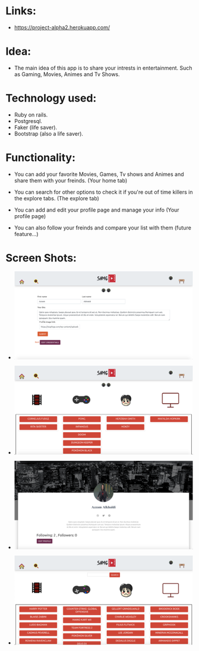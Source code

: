 

# Links:
- https://project-alpha2.herokuapp.com/


# Idea:
- The main idea of this app is to share your intrests in entertainment. Such as Gaming, Movies, Animes and Tv Shows.

# Technology used:
- Ruby on rails.
- Postgresql.
- Faker (life saver).
- Bootstrap (also a life saver).

# Functionality:
- You can add your favorite Movies, Games, Tv shows and Animes and share them with your freinds.
(Your home tab)



- You can search for other options to check it if you're out of time killers in the explore tabs.
(The explore tab)

- You can add and edit your profile page and manage your info
(Your profile page)


- You can also follow your freinds and compare your list with them (future feature...)



# Screen Shots:

- ![screenshot 1](/screenshots/ScreenShot1.png)


- ![screenshot 1](/screenshots/ScreenShot2.png)

- ![screenshot 1](/screenshots/ScreenShot3.png)

- ![screenshot 1](/screenshots/ScreenShot4.png)
